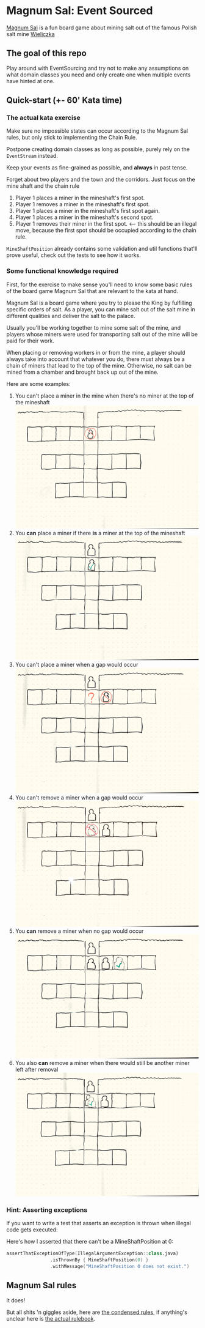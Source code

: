 # Magnum Sal: Event Sourced

[Magnum Sal](https://boardgamegeek.com/boardgame/73316/magnum-sal) is a fun board game about mining salt out of the famous Polish salt mine [Wieliczka](https://www.wieliczka-saltmine.com/)

## The goal of this repo
Play around with EventSourcing and try not to make any assumptions on what domain classes you need and only create one when multiple events have hinted at one.

## Quick-start (+- 60' Kata time)
### The actual kata exercise
Make sure no impossible states can occur according to the Magnum Sal rules, but only stick to implementing the Chain Rule.

Postpone creating domain classes as long as possible, purely rely on the `EventStream` instead.

Keep your events as fine-grained as possible, and **always** in past tense.

Forget about two players and the town and the corridors. Just focus on the mine shaft and the chain rule 

1) Player 1 places a miner in the mineshaft's first spot.
1) Player 1 removes a miner in the mineshaft's first spot.
1) Player 1 places a miner in the mineshaft's first spot again.
1) Player 1 places a miner in the mineshaft's second spot.
1) Player 1 removes their miner in the first spot. <-- this should be an illegal move, because the first spot should be occupied according to the chain rule.

`MineShaftPosition` already contains some validation and util functions that'll prove useful, check out the tests to see how it works.

### Some functional knowledge required
First, for the exercise to make sense you'll need to know some basic rules of the board game Magnum Sal that are relevant to the kata at hand.

Magnum Sal is a board game where you try to please the King by fulfilling specific orders of salt. As a player, you can mine salt out of the salt mine in different qualities and deliver the salt to the palace.

Usually you'll be working together to mine some salt of the mine, and players whose miners were used for transporting salt out of the mine will be paid for their work.

When placing or removing workers in or from the mine, a player should always take into account that whatever you do, there must always be a chain of miners that lead to the top of the mine. Otherwise, no salt can be mined from a chamber and brought back up out of the mine.

Here are some examples:

1) You can't place a miner in the mine when there's no miner at the top of the mineshaft
![](imgs/chainrule-1.png)
1) You **can** place a miner if there **is** a miner at the top of the mineshaft
![](imgs/chainrule-2.png)
1) You can't place a miner when a gap would occur
![](imgs/chainrule-3.png)
1) You can't remove a miner when a gap would occur
![](imgs/chainrule-4.png)
1) You **can** remove a miner when no gap would occur
![](imgs/chainrule-5.png)
1) You also **can** remove a miner when there would still be another miner left after removal 
![](imgs/chainrule-6.png)


### Hint: Asserting exceptions
If you want to write a test that asserts an exception is thrown when illegal code gets executed:

Here's how I asserted that there can't be a MineShaftPosition at 0:
```kotlin
assertThatExceptionOfType(IllegalArgumentException::class.java)
                .isThrownBy { MineShaftPosition(0) }
                .withMessage("MineShaftPosition 0 does not exist.")
```


## Magnum Sal rules
It does!

But all shits 'n giggles aside, here are [the condensed rules](./condensed-rules.md), if anything's unclear here is [the actual rulebook](./rulebook.pdf).
